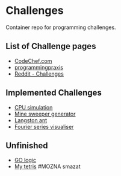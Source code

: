 # Challenges
Container repo for programming challenges.

## List of Challenge pages
- [CodeChef.com](https://www.codechef.com/problems/easy/)
- [programmingpraxis](https://programmingpraxis.com/)
- [Reddit - Challenges](https://www.reddit.com/r/dailyprogrammer/)

## Implemented Challenges

- [CPU simulation](CPU-Simulation/)
- [Mine sweeper generator](Minesweeper/)
- [Langston ant](Langston-Ant/)
- [Fourier series visualiser]()

## Unfinished
- [GO logic](Game-of-Go-Logic/)
- [My tetris](My-Tetris/) #MOZNA smazat
